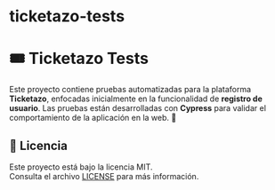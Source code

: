 # ticketazo-tests
# 🎟️ Ticketazo Tests 

Este proyecto contiene pruebas automatizadas para la plataforma **Ticketazo**, enfocadas inicialmente en la funcionalidad de **registro de usuario**.   Las pruebas están desarrolladas con **Cypress** para validar el comportamiento de la aplicación en la web. 🚀   


## 📄 Licencia
Este proyecto está bajo la licencia MIT.  
Consulta el archivo [LICENSE]([LICENSE]) para más información.


